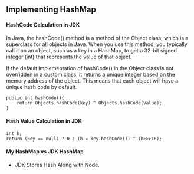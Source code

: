 <h2> Implementing HashMap </h2>

<h4> HashCode Calculation in JDK </h4>
In Java, the hashCode() method is a method of the Object class, which is a superclass for all objects in Java. When you use this method, you typically call it on an object, such as a key in a HashMap, to get a 32-bit signed integer (int) that represents the value of that object.

If the default implementation of hashCode() in the Object class is not overridden in a custom class, it returns a unique integer based on the memory address of the object. This means that each object will have a unique hash code by default.

```
public int hashCode(){
    return Objects.hashCode(key) ^ Objects.hashCode(value);
}
```

<h4> Hash Value Calculation in JDK </h4>

```
int h;
return (key == null) ? 0 : (h = key.hashCode()) ^ (h>>>16);
```

<h4> My HashMap vs JDK HashMap</h4>

* JDK Stores Hash Along with Node.